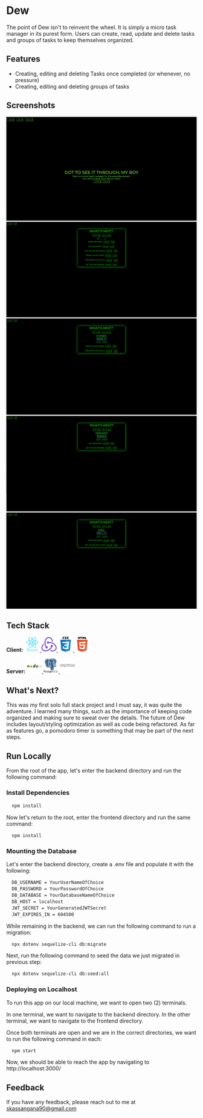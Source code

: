 
# Dew
The point of Dew isn't to reinvent the wheel. It is simply a micro task manager in its purest form. Users can create, read, update and delete tasks and groups of tasks to keep themselves organized.


## Features

- Creating, editing and deleting Tasks once completed (or whenever, no pressure)
- Creating, editing and deleting groups of tasks


  
## Screenshots

![App Screenshot](https://github.com/sergeveli/Dew/blob/main/splashscreenshot.png)
![App Screenshot](https://github.com/sergeveli/Dew/blob/main/allscreenshot.png)
![App Screenshot](https://github.com/sergeveli/Dew/blob/main/choresscreenshot.png)
![App Screenshot](https://github.com/sergeveli/Dew/blob/main/errandsscreenshot.png)
![App Screenshot](https://github.com/sergeveli/Dew/blob/main/miscscreenshot.png)

  
## Tech Stack

**Client:** <a href="https://reactjs.org/" target="_blank"> <img src="https://raw.githubusercontent.com/devicons/devicon/master/icons/react/react-original-wordmark.svg" alt="react" width="40" height="40"/> </a> <a href="https://redux.js.org" target="_blank"> <img src="https://raw.githubusercontent.com/devicons/devicon/master/icons/redux/redux-original.svg" alt="redux" width="40" height="40"/> </a> <a href="https://www.w3schools.com/css/" target="_blank"> <img src="https://raw.githubusercontent.com/devicons/devicon/master/icons/css3/css3-original-wordmark.svg" alt="css3" width="40" height="40"/> </a> <a href="https://www.w3.org/html/" target="_blank"> <img src="https://raw.githubusercontent.com/devicons/devicon/master/icons/html5/html5-original-wordmark.svg" alt="html5" width="40" height="40"/> </a>

**Server:** <a href="https://nodejs.org" target="_blank"> <img src="https://raw.githubusercontent.com/devicons/devicon/master/icons/nodejs/nodejs-original-wordmark.svg" alt="nodejs" width="40" height="40"/> </a> <a href="https://www.postgresql.org" target="_blank"> <img src="https://raw.githubusercontent.com/devicons/devicon/master/icons/postgresql/postgresql-original-wordmark.svg" alt="postgresql" width="40" height="40"/> </a> <a href="https://expressjs.com" target="_blank"> <img src="https://raw.githubusercontent.com/devicons/devicon/master/icons/express/express-original-wordmark.svg" alt="express" width="40" height="40"/> </a>

  
## What's Next?

This was my first solo full stack project and I must say, it was quite the adventure. I learned many things, such as the importance of keeping code organized and making sure to sweat over the details. The future of Dew includes layout/styling optimization as well as code being refactored. As far as features go, a pomodoro timer is something that may be part of the next steps. 

  
## Run Locally

From the root of the app, let's enter the backend directory and run the following command:

### Install Dependencies
```bash
  npm install
```

Now let's return to the root, enter the frontend directory and run the same command:


```bash
  npm install
```

### Mounting the Database

Let's enter the backend directory, create a .env file and populate it with the following:
```bash
  DB_USERNAME = YourUserNameOfChoice
  DB_PASSWORD = YourPasswordOfChoice
  DB_DATABASE = YourDatabaseNameOfChoice
  DB_HOST = localhost
  JWT_SECRET = YourGeneratedJWTSecret
  JWT_EXPIRES_IN = 604500
```

While remaining in the backend, we can run the following command to run a migration:
```bash
  npx dotenv sequelize-cli db:migrate
```

Next, run the following command to seed the data we just migrated in previous step:
```bash 
  npx dotenv sequelize-cli db:seed:all
```

### Deploying on Localhost

To run this app on our local machine, we want to open two (2) terminals.

In one terminal, we want to navigate to the backend directory. 
In the other terminal, we want to navigate to the frontend directory.

Once both terminals are open and we are in the correct directories, we want to run the following command in each:
```bash
  npm start
```

Now, we should be able to reach the app by navigating to http://localhost:3000/

## Feedback

If you have any feedback, please reach out to me at skassangana90@gmail.com
  
